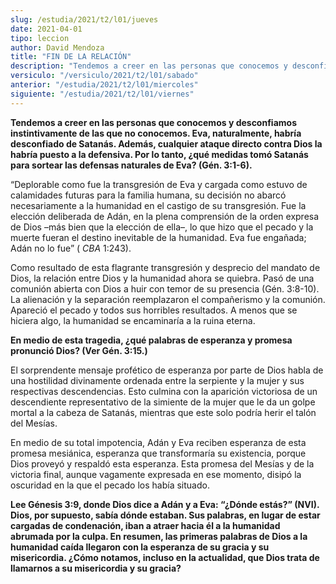 ```yaml
---
slug: /estudia/2021/t2/l01/jueves
date: 2021-04-01
tipo: leccion
author: David Mendoza
title: "FIN DE LA RELACIÓN"
description: "Tendemos a creer en las personas que conocemos y desconfiamos instintivamente de las que no conocemos. Eva, naturalmente, habría desconfiado de Satanás. Además, cualquier ataque directo contra Dios la habría puesto a la defensiva. Por lo tanto, ¿qué medidas tomó Satanás para sortear las defensas naturales de Eva?"
versiculo: "/versiculo/2021/t2/l01/sabado"
anterior: "/estudia/2021/t2/l01/miercoles"
siguiente: "/estudia/2021/t2/l01/viernes"
---
```


**Tendemos a creer en las personas que conocemos y desconfiamos instintivamente de las que no conocemos. Eva, naturalmente, habría
desconfiado de Satanás. Además, cualquier ataque directo
contra Dios la habría puesto a la defensiva. Por lo tanto,
¿qué medidas tomó Satanás para sortear las
defensas naturales de Eva? (Gén. 3:1-6).**

“Deplorable como fue la transgresión de Eva y cargada como
estuvo de calamidades futuras para la familia humana, su decisión
no abarcó necesariamente a la humanidad en el castigo de su
transgresión. Fue la elección deliberada de Adán, en la
plena comprensión de la orden expresa de Dios –más
bien que la elección de ella–, lo que hizo que el pecado y
la muerte fueran el destino inevitable de la humanidad. Eva fue
engañada; Adán no lo fue” ( _CBA_ 1:243).


Como resultado de esta flagrante transgresión y desprecio del
mandato de Dios, la relación entre Dios y la humanidad ahora se
quiebra. Pasó de una comunión abierta con Dios a huir con
temor de su presencia (Gén. 3:8-10). La alienación y la
separación reemplazaron el compañerismo y la comunión.
Apareció el pecado y todos sus horribles resultados. A menos que
se hiciera algo, la humanidad se encaminaría a la ruina eterna.


**En medio de esta tragedia, ¿qué palabras de esperanza y
promesa pronunció Dios? (Ver Gén. 3:15.)**

El sorprendente mensaje profético de esperanza por parte de Dios
habla de una hostilidad divinamente ordenada entre la serpiente y la
mujer y sus respectivas descendencias. Esto culmina con la
aparición victoriosa de un descendiente representativo de la
simiente de la mujer que le da un golpe mortal a la cabeza de
Satanás, mientras que este solo podría herir el talón
del Mesías.


En medio de su total impotencia, Adán y Eva reciben esperanza de
esta promesa mesiánica, esperanza que transformaría su
existencia, porque Dios proveyó y respaldó esta esperanza.
Esta promesa del Mesías y de la victoria final, aunque vagamente
expresada en ese momento, disipó la oscuridad en la que el pecado
los había situado.


**Lee Génesis 3:9, donde Dios dice a Adán y a Eva:
“¿Dónde estás?” (NVI). Dios, por
supuesto, sabía dónde estaban. Sus palabras, en lugar de
estar cargadas de condenación, iban a atraer hacia él a la
humanidad abrumada por la culpa. En resumen, las primeras palabras
de Dios a la humanidad caída llegaron con la esperanza de su
gracia y su misericordia. ¿Cómo notamos, incluso en la
actualidad, que Dios trata de llamarnos a su misericordia y su
gracia?**
